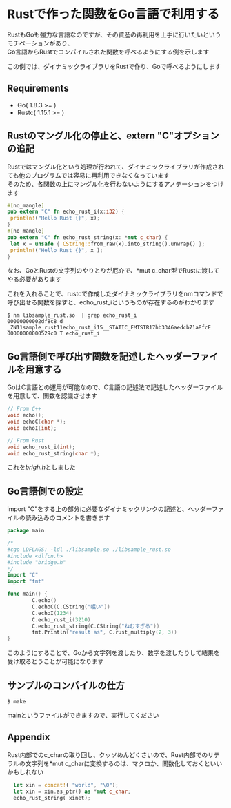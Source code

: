 # Rustで作った関数をGo言語で利用する

RustもGoも強力な言語なのですが、その資産の再利用を上手に行いたいというモチベーションがあり、  
Go言語からRustでコンパイルされた関数を呼べるようにする例を示します  

この例では、ダイナミックライブラリをRustで作り、Goで呼べるようにします  

## Requirements
- Go( 1.8.3 >= )
- Rustc( 1.15.1 >= ) 

## Rustのマングル化の停止と、extern "C"オプションの追記
Rustではマングル化という処理が行われて、ダイナミックライブラリが作成されても他のプログラムでは容易に再利用できなくなっています  
そのため、各関数の上にマングル化を行わないようにするアノテーションをつけます
　
 ```rust
 #[no_mangle]
pub extern "C" fn echo_rust_i(x:i32) {
  println!("Hello Rust {}", x);
}
#[no_mangle]                                                                                                                                                                                         
pub extern "C" fn echo_rust_string(x: *mut c_char) {                                                                                                                                                 
  let x = unsafe { CString::from_raw(x).into_string().unwrap() };                                                                                                                                    
  println!("Hello Rust {}", x );                                                                                                                                                                     
}   
 ```
なお、GoとRustの文字列のやりとりが厄介で、\*mut c_char型でRustに渡してやる必要があります  

これを入れることで、rustcで作成したダイナミックライブラリをnmコマンドで呼び出せる関数を探すと、echo_rust_iというものが存在するのがわかります  
```console
$ nm libsample_rust.so  | grep echo_rust_i
00000000002df8c8 d _ZN11sample_rust11echo_rust_i15__STATIC_FMTSTR17hb3346aedcb71a8fcE
00000000000529c0 T echo_rust_i
```

## Go言語側で呼び出す関数を記述したヘッダーファイルを用意する
GoはC言語との運用が可能なので、C言語の記述法で記述したヘッダーファイルを用意して、関数を認識させます
```c
// From C++
void echo();
void echoC(char *);
void echoI(int);

// From Rust
void echo_rust_i(int);
void echo_rust_string(char *);
```
これを*brigh.h*としました

## Go言語側での設定
import "C"をする上の部分に必要なダイナミックリンクの記述と、ヘッダーファイルの読み込みのコメントを書きます  
```go
package main

/*
#cgo LDFLAGS: -ldl ./libsample.so ./libsample_rust.so
#include <dlfcn.h>
#include "bridge.h"
*/
import "C"
import "fmt"

func main() {
        C.echo()
        C.echoC(C.CString("眠い"))
        C.echoI(1234)
        C.echo_rust_i(3210)
        C.echo_rust_string(C.CString("ねむすぎる"))
        fmt.Println("result as", C.rust_multiply(2, 3))
}
```
このようにすることで、Goから文字列を渡したり、数字を渡したりして結果を受け取るとうことが可能になります　　

## サンプルのコンパイルの仕方

```cosnole
$ make
```
mainというファイルができますので、実行してください　　　

## Appendix
Rust内部でのc_charの取り回し、クッソめんどくさいので、Rust内部でのリテラルの文字列を\*mut c_charに変換するのは、マクロか、関数化しておくといいかもしれない  
```rust
  let xin = concat!( "world", "\0");
  let xin = xin.as_ptr() as *mut c_char;
  echo_rust_string( xinet);
```
